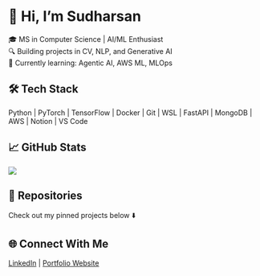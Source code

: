 # 👋 Hi, I’m Sudharsan
🎓 MS in Computer Science | AI/ML Enthusiast  
🔍 Building projects in CV, NLP, and Generative AI  
🌱 Currently learning: Agentic AI, AWS ML, MLOps  

## 🛠️ Tech Stack
Python | PyTorch | TensorFlow | Docker | Git | WSL | FastAPI | MongoDB | AWS | Notion | VS Code

## 📈 GitHub Stats
![](https://github-readme-stats.vercel.app/api?username=yourusername&show_icons=true&theme=radical)

## 📂 Repositories
Check out my pinned projects below ⬇️

## 🌐 Connect With Me
[LinkedIn](your_linkedin_url) | [Portfolio Website](your_portfolio_url)
